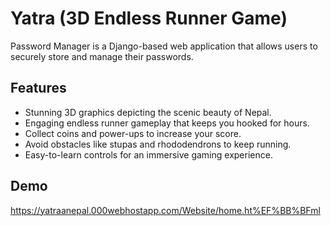 
# Yatra (3D Endless Runner Game)

Password Manager is a Django-based web application that allows users to securely store and manage their passwords.


## Features

- Stunning 3D graphics depicting the scenic beauty of Nepal.
- Engaging endless runner gameplay that keeps you hooked for hours.
- Collect coins and power-ups to increase your score.
- Avoid obstacles like stupas and rhododendrons to keep running.
- Easy-to-learn controls for an immersive gaming experience.

## Demo

https://yatraanepal.000webhostapp.com/Website/home.ht%EF%BB%BFml


